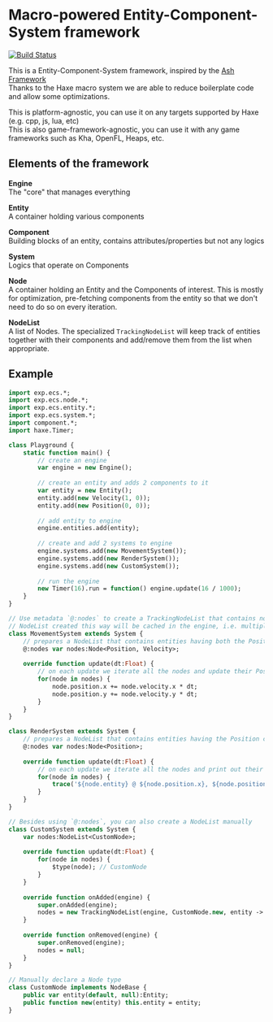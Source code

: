 # Macro-powered Entity-Component-System framework

[![Build Status](https://travis-ci.org/kevinresol/ecs.svg?branch=develop)](https://travis-ci.org/kevinresol/ecs)

This is a Entity-Component-System framework, inspired by the [Ash Framework](http://www.ashframework.org/)  
Thanks to the Haxe macro system we are able to reduce boilerplate code and allow some optimizations.

This is platform-agnostic, you can use it on any targets supported by Haxe (e.g. cpp, js, lua, etc)  
This is also game-framework-agnostic, you can use it with any game frameworks such as Kha, OpenFL, Heaps, etc.

## Elements of the framework

**Engine**  
The "core" that manages everything

**Entity**  
A container holding various components

**Component**  
Building blocks of an entity, contains attributes/properties but not any logics

**System**  
Logics that operate on Components

**Node**  
A container holding an Entity and the Components of interest.
This is mostly for optimization, pre-fetching components from the entity so that we don't need to do so on every iteration.

**NodeList**  
A list of Nodes. The specialized `TrackingNodeList` will keep track of entities together with their components and add/remove them from the list when appropriate.

## Example

```haxe
import exp.ecs.*;
import exp.ecs.node.*;
import exp.ecs.entity.*;
import exp.ecs.system.*;
import component.*;
import haxe.Timer;

class Playground {
	static function main() {
		// create an engine
		var engine = new Engine();
		
		// create an entity and adds 2 components to it
		var entity = new Entity();
		entity.add(new Velocity(1, 0));
		entity.add(new Position(0, 0));
		
		// add entity to engine
		engine.entities.add(entity);
		
		// create and add 2 systems to engine
		engine.systems.add(new MovementSystem());
		engine.systems.add(new RenderSystem());
		engine.systems.add(new CustomSystem());
		
		// run the engine
		new Timer(16).run = function() engine.update(16 / 1000);
	}
}

// Use metadata `@:nodes` to create a TrackingNodeList that contains nodes of entities that contains the specified components
// NodeList created this way will be cached in the engine, i.e. multiple systems will share the same NodeList instance if their Node type is the same
class MovementSystem extends System {
	// prepares a NodeList that contains entities having both the Position and Velocity components
	@:nodes var nodes:Node<Position, Velocity>;
	
	override function update(dt:Float) {
		// on each update we iterate all the nodes and update their Position components
		for(node in nodes) {
			node.position.x += node.velocity.x * dt;
			node.position.y += node.velocity.y * dt;
		}
	}
}

class RenderSystem extends System {
	// prepares a NodeList that contains entities having the Position component
	@:nodes var nodes:Node<Position>;
	
	override function update(dt:Float) {
		// on each update we iterate all the nodes and print out their positions on screen
		for(node in nodes) {
			trace('${node.entity} @ ${node.position.x}, ${node.position.y}');
		}
	}
}

// Besides using `@:nodes`, you can also create a NodeList manually
class CustomSystem extends System {
	var nodes:NodeList<CustomNode>;
	
	override function update(dt:Float) {
		for(node in nodes) {
			$type(node); // CustomNode
		}
	}
	
	override function onAdded(engine) {
		super.onAdded(engine);
		nodes = new TrackingNodeList(engine, CustomNode.new, entity -> entity.has(Position));
	}
	
	override function onRemoved(engine) {
		super.onRemoved(engine);
		nodes = null;
	}
}

// Manually declare a Node type
class CustomNode implements NodeBase {
	public var entity(default, null):Entity;
	public function new(entity) this.entity = entity;
}
```
